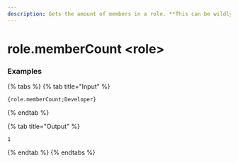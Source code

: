 ```yaml
---
description: Gets the amount of members in a role. **This can be wildly inaccurate for larger (>250 member) servers.**
---
```


# role.memberCount \<role\>

### Examples

{% tabs %}
{% tab title="Input" %}

```text
{role.memberCount;Developer}
```

{% endtab %}

{% tab title="Output" %}

```text
1
```

{% endtab %}
{% endtabs %}
